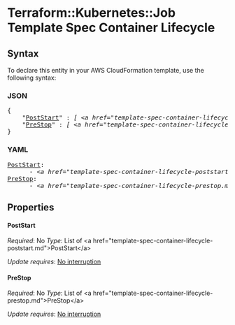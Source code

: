 # Terraform::Kubernetes::Job Template Spec Container Lifecycle

## Syntax

To declare this entity in your AWS CloudFormation template, use the following syntax:

### JSON

<pre>
{
    "<a href="#poststart" title="PostStart">PostStart</a>" : <i>[ &lt;a href=&#34;template-spec-container-lifecycle-poststart.md&#34;&gt;PostStart&lt;/a&gt;, ... ]</i>,
    "<a href="#prestop" title="PreStop">PreStop</a>" : <i>[ &lt;a href=&#34;template-spec-container-lifecycle-prestop.md&#34;&gt;PreStop&lt;/a&gt;, ... ]</i>
}
</pre>

### YAML

<pre>
<a href="#poststart" title="PostStart">PostStart</a>: <i>
      - &lt;a href=&#34;template-spec-container-lifecycle-poststart.md&#34;&gt;PostStart&lt;/a&gt;</i>
<a href="#prestop" title="PreStop">PreStop</a>: <i>
      - &lt;a href=&#34;template-spec-container-lifecycle-prestop.md&#34;&gt;PreStop&lt;/a&gt;</i>
</pre>

## Properties

#### PostStart

_Required_: No
_Type_: List of &lt;a href=&#34;template-spec-container-lifecycle-poststart.md&#34;&gt;PostStart&lt;/a&gt;

_Update requires_: [No interruption](https://docs.aws.amazon.com/AWSCloudFormation/latest/UserGuide/using-cfn-updating-stacks-update-behaviors.html#update-no-interrupt)

#### PreStop

_Required_: No
_Type_: List of &lt;a href=&#34;template-spec-container-lifecycle-prestop.md&#34;&gt;PreStop&lt;/a&gt;

_Update requires_: [No interruption](https://docs.aws.amazon.com/AWSCloudFormation/latest/UserGuide/using-cfn-updating-stacks-update-behaviors.html#update-no-interrupt)


